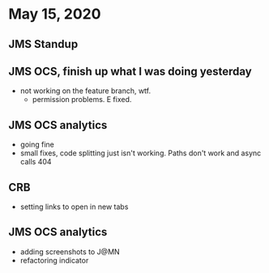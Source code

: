 # May 15, 2020

## JMS Standup

## JMS OCS, finish up what I was doing yesterday
- not working on the feature branch, wtf. 
  - permission problems. E fixed.

## JMS OCS analytics
- going fine
- small fixes, code splitting just isn't working. Paths don't work and async calls 404

## CRB
- setting links to open in new tabs

## JMS OCS analytics
- adding screenshots to J@MN
- refactoring indicator